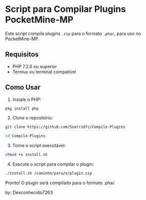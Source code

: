 # Script para Compilar Plugins PocketMine-MP

Este script compila plugins `.zip` para o formato `.phar`, para uso no PocketMine-MP.

## Requisitos

- PHP 7.2.6 ou superior
- Termux ou terminal compatível

## Como Usar

1. Instale o PHP:

```bash
pkg install php
```

2. Clone o repositório:

```bash
git clone https://github.com/SoatrsOfc/Compile-Plugins

cd Compile-Plugins
```

3. Torne o script executável:

```bash
chmod +x install.sh
```

4. Execute o script para compilar o plugin:

```bash
./install.sh /caminho/para/o/plugin.zip
```

Pronto! O plugin será compilado para o formato .phar.

by: Desconhecido7263
